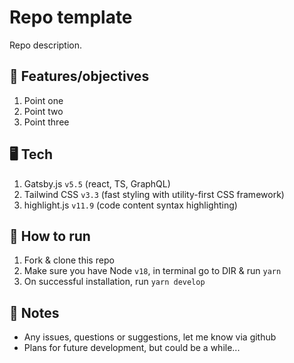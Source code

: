 # Repo template

Repo description.

## 🏁 Features/objectives

1. Point one
2. Point two
3. Point three

## 🖥️ Tech

1. Gatsby.js `v5.5` (react, TS, GraphQL)
2. Tailwind CSS `v3.3` (fast styling with utility-first CSS framework)
3. highlight.js `v11.9` (code content syntax highlighting)

## 🚀 How to run

1. Fork &amp; clone this repo
2. Make sure you have Node `v18`, in terminal go to DIR &amp; run `yarn`
3. On successful installation, run `yarn develop`

## 📝 Notes

- Any issues, questions or suggestions, let me know via github
- Plans for future development, but could be a while...
